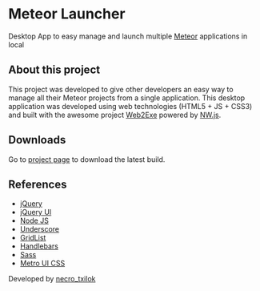 # Meteor Launcher
Desktop App to easy manage and launch multiple [Meteor](https://www.meteor.com/) applications in local

## About this project
This project was developed to give other developers an easy way to manage all their Meteor projects from a single application.
This desktop application was developed using web technologies (HTML5 + JS + CSS3) and built with the awesome project [Web2Exe](https://github.com/jyapayne/Web2Executable) powered by [NW.js](https://github.com/nwjs/nw.js).

## Downloads
Go to [project page](http://necrotxilok.github.io/meteor-launcher/) to download the latest build.

## References
- [jQuery](https://jquery.com/)
- [jQuery UI](https://jqueryui.com/)
- [Node JS](https://nodejs.org/)
- [Underscore](http://underscorejs.org/)
- [GridList](https://github.com/uberVU/grid)
- [Handlebars](http://handlebarsjs.com/)
- [Sass](http://sass-lang.com/)
- [Metro UI CSS](https://metroui.org.ua/)


Developed by [necro_txilok](https://github.com/necrotxilok)
